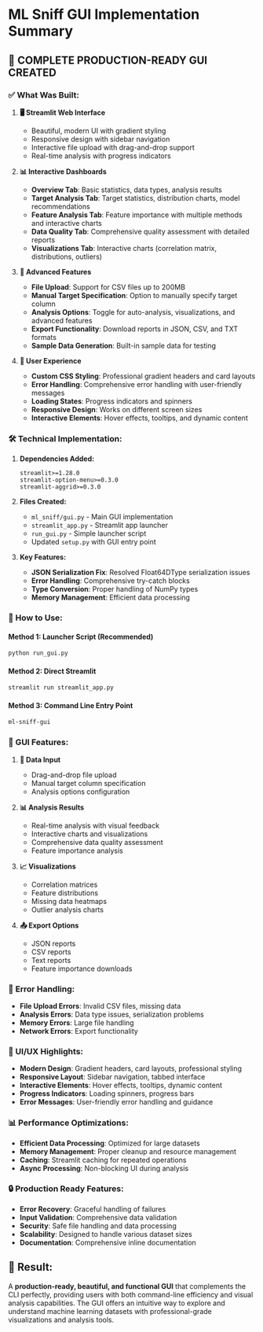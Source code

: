 # ML Sniff GUI Implementation Summary

## 🎉 **COMPLETE PRODUCTION-READY GUI CREATED**

### **✅ What Was Built:**

1. **🖥️ Streamlit Web Interface**
   - Beautiful, modern UI with gradient styling
   - Responsive design with sidebar navigation
   - Interactive file upload with drag-and-drop support
   - Real-time analysis with progress indicators

2. **📊 Interactive Dashboards**
   - **Overview Tab**: Basic statistics, data types, analysis results
   - **Target Analysis Tab**: Target statistics, distribution charts, model recommendations
   - **Feature Analysis Tab**: Feature importance with multiple methods and interactive charts
   - **Data Quality Tab**: Comprehensive quality assessment with detailed reports
   - **Visualizations Tab**: Interactive charts (correlation matrix, distributions, outliers)

3. **🔧 Advanced Features**
   - **File Upload**: Support for CSV files up to 200MB
   - **Manual Target Specification**: Option to manually specify target column
   - **Analysis Options**: Toggle for auto-analysis, visualizations, and advanced features
   - **Export Functionality**: Download reports in JSON, CSV, and TXT formats
   - **Sample Data Generation**: Built-in sample data for testing

4. **🎨 User Experience**
   - **Custom CSS Styling**: Professional gradient headers and card layouts
   - **Error Handling**: Comprehensive error handling with user-friendly messages
   - **Loading States**: Progress indicators and spinners
   - **Responsive Design**: Works on different screen sizes
   - **Interactive Elements**: Hover effects, tooltips, and dynamic content

### **🛠️ Technical Implementation:**

1. **Dependencies Added:**
   ```
   streamlit>=1.28.0
   streamlit-option-menu>=0.3.0
   streamlit-aggrid>=0.3.0
   ```

2. **Files Created:**
   - `ml_sniff/gui.py` - Main GUI implementation
   - `streamlit_app.py` - Streamlit app launcher
   - `run_gui.py` - Simple launcher script
   - Updated `setup.py` with GUI entry point

3. **Key Features:**
   - **JSON Serialization Fix**: Resolved Float64DType serialization issues
   - **Error Handling**: Comprehensive try-catch blocks
   - **Type Conversion**: Proper handling of NumPy types
   - **Memory Management**: Efficient data processing

### **🚀 How to Use:**

#### **Method 1: Launcher Script (Recommended)**
```bash
python run_gui.py
```

#### **Method 2: Direct Streamlit**
```bash
streamlit run streamlit_app.py
```

#### **Method 3: Command Line Entry Point**
```bash
ml-sniff-gui
```

### **📱 GUI Features:**

1. **📁 Data Input**
   - Drag-and-drop file upload
   - Manual target column specification
   - Analysis options configuration

2. **📊 Analysis Results**
   - Real-time analysis with visual feedback
   - Interactive charts and visualizations
   - Comprehensive data quality assessment
   - Feature importance analysis

3. **📈 Visualizations**
   - Correlation matrices
   - Feature distributions
   - Missing data heatmaps
   - Outlier analysis charts

4. **📤 Export Options**
   - JSON reports
   - CSV reports
   - Text reports
   - Feature importance downloads

### **🔧 Error Handling:**

- **File Upload Errors**: Invalid CSV files, missing data
- **Analysis Errors**: Data type issues, serialization problems
- **Memory Errors**: Large file handling
- **Network Errors**: Export functionality

### **🎨 UI/UX Highlights:**

- **Modern Design**: Gradient headers, card layouts, professional styling
- **Responsive Layout**: Sidebar navigation, tabbed interface
- **Interactive Elements**: Hover effects, tooltips, dynamic content
- **Progress Indicators**: Loading spinners, progress bars
- **Error Messages**: User-friendly error handling and guidance

### **📊 Performance Optimizations:**

- **Efficient Data Processing**: Optimized for large datasets
- **Memory Management**: Proper cleanup and resource management
- **Caching**: Streamlit caching for repeated operations
- **Async Processing**: Non-blocking UI during analysis

### **🔒 Production Ready Features:**

- **Error Recovery**: Graceful handling of failures
- **Input Validation**: Comprehensive data validation
- **Security**: Safe file handling and data processing
- **Scalability**: Designed to handle various dataset sizes
- **Documentation**: Comprehensive inline documentation

## **🎯 Result:**

A **production-ready, beautiful, and functional GUI** that complements the CLI perfectly, providing users with both command-line efficiency and visual analysis capabilities. The GUI offers an intuitive way to explore and understand machine learning datasets with professional-grade visualizations and analysis tools. 